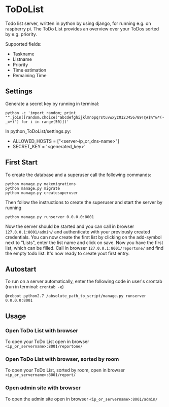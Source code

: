 # ToDoList
Todo list server, written in python by using django, for running e.g. on raspberry pi.
The ToDo List provides an overview over your ToDos sorted by e.g. priority.

Supported fields:
- Taskname
- Listname
- Priority
- Time estimation
- Remaining Time 	

## Settings
Generate a secret key by running in terminal:

```python -c 'import random; print "".join([random.choice("abcdefghijklmnopqrstuvwxyz0123456789!@#$%^&*(-_=+)") for i in range(50)])'```

In python_ToDoList/settings.py:
  - ALLOWED_HOSTS = ["<server-ip_or_dns-name>"]
  - SECRET_KEY = '<generated_key>'
  
## First Start
To create the database and a superuser call the following commands:

```
python manage.py makemigrations
python manage.py migrate
python manage.py createsuperuser
```
Then follow the instructions to create the superuser and start the server by running
```
python manage.py runserver 0.0.0.0:8001
```
Now the server should be started and you can call in browser `127.0.0.1:8001/admin/` and authenticate with your previously created credentials. You can now create the first list by clicking on the add-symbol next to "Lists", enter the list name and click on save. Now you have the first list, which can be filled. Call in browser `127.0.0.1:8001/reportone/` and find the empty todo list. It's now ready to create yout first entry.
  
## Autostart
To run on a server automatically, enter the following code in user's crontab (run in terminal: `crontab -e`)

```@reboot python2.7 /absolute_path_to_script/manage.py runserver 0.0.0.0:8001```

## Usage

### Open ToDo List with browser
To open your ToDo List open in browser `<ip_or_servername>:8001/reportone/`

### Open ToDo List with browser, sorted by room
To open your ToDo List, sorted by room, open in browser `<ip_or_servername>:8001/report/`

### Open admin site with browser
To open the admin site open in browser `<ip_or_servername>:8001/admin/`
